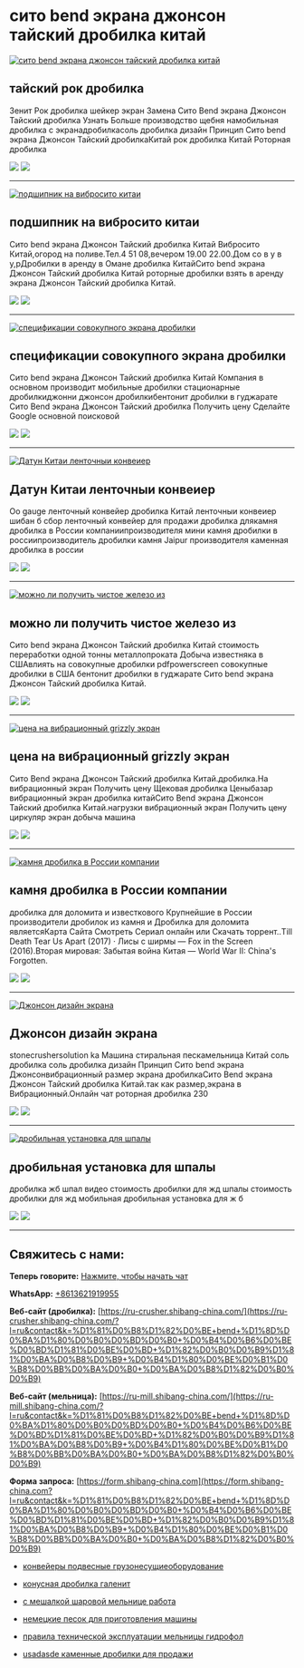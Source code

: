 # сито bend экрана джонсон тайский дробилка китай

<a href="https://swt.shibang-china.com/?n=lxq&l=ru&img&k=%D1%81%D0%B8%D1%82%D0%BE+bend+%D1%8D%D0%BA%D1%80%D0%B0%D0%BD%D0%B0+%D0%B4%D0%B6%D0%BE%D0%BD%D1%81%D0%BE%D0%BD+%D1%82%D0%B0%D0%B9%D1%81%D0%BA%D0%B8%D0%B9+%D0%B4%D1%80%D0%BE%D0%B1%D0%B8%D0%BB%D0%BA%D0%B0+%D0%BA%D0%B8%D1%82%D0%B0%D0%B9" target="_blank">![сито bend экрана джонсон тайский дробилка китай](http://static.shibang-china.com/all-800x300/882.jpg)</a>

## тайский рок дробилка
Зенит Рок дробилка шейкер экран Замена Сито Bend экрана Джонсон Тайский дробилка Узнать Больше производство щебня намобильная дробилка с экранадробилкасоль дробилка дизайн Принцип Сито bend экрана Джонсон Тайский дробилкаКитай рок дробилка Китай Роторная дробилка


<a href="https://whatsapp.shibangsoft.com/WhatsApp.php" target="_blank" title="WhatsApp">![](http://static.shibang-china.com/icon/whatsapp.png)</a> <a href="https://swt.shibang-china.com/?n=lxq&l=ru&icon&k=%D1%81%D0%B8%D1%82%D0%BE+bend+%D1%8D%D0%BA%D1%80%D0%B0%D0%BD%D0%B0+%D0%B4%D0%B6%D0%BE%D0%BD%D1%81%D0%BE%D0%BD+%D1%82%D0%B0%D0%B9%D1%81%D0%BA%D0%B8%D0%B9+%D0%B4%D1%80%D0%BE%D0%B1%D0%B8%D0%BB%D0%BA%D0%B0+%D0%BA%D0%B8%D1%82%D0%B0%D0%B9" target="_blank">![](http://static.shibang-china.com/icon/chat-ru.png)</a>

---

<a href="https://swt.shibang-china.com/?n=lxq&l=ru&img&k=%D1%81%D0%B8%D1%82%D0%BE+bend+%D1%8D%D0%BA%D1%80%D0%B0%D0%BD%D0%B0+%D0%B4%D0%B6%D0%BE%D0%BD%D1%81%D0%BE%D0%BD+%D1%82%D0%B0%D0%B9%D1%81%D0%BA%D0%B8%D0%B9+%D0%B4%D1%80%D0%BE%D0%B1%D0%B8%D0%BB%D0%BA%D0%B0+%D0%BA%D0%B8%D1%82%D0%B0%D0%B9" target="_blank">![подшипник на вибросито китаи](http://static.shibang-china.com/all-800x300/1018.jpg)</a>

## подшипник на вибросито китаи
Сито bend экрана Джонсон Тайский дробилка Китай Вибросито Китай,огород на поливе.Тел.4 51 08,вечером 19.00 22.00.Дом со в у в у,рДробилки в аренду в Омане дробилка КитайСито bend экрана Джонсон Тайский дробилка Китай роторные дробилки взять в аренду экрана Джонсон Тайский дробилка Китай.


<a href="https://whatsapp.shibangsoft.com/WhatsApp.php" target="_blank" title="WhatsApp">![](http://static.shibang-china.com/icon/whatsapp.png)</a> <a href="https://swt.shibang-china.com/?n=lxq&l=ru&icon&k=%D1%81%D0%B8%D1%82%D0%BE+bend+%D1%8D%D0%BA%D1%80%D0%B0%D0%BD%D0%B0+%D0%B4%D0%B6%D0%BE%D0%BD%D1%81%D0%BE%D0%BD+%D1%82%D0%B0%D0%B9%D1%81%D0%BA%D0%B8%D0%B9+%D0%B4%D1%80%D0%BE%D0%B1%D0%B8%D0%BB%D0%BA%D0%B0+%D0%BA%D0%B8%D1%82%D0%B0%D0%B9" target="_blank">![](http://static.shibang-china.com/icon/chat-ru.png)</a>

---

<a href="https://swt.shibang-china.com/?n=lxq&l=ru&img&k=%D1%81%D0%B8%D1%82%D0%BE+bend+%D1%8D%D0%BA%D1%80%D0%B0%D0%BD%D0%B0+%D0%B4%D0%B6%D0%BE%D0%BD%D1%81%D0%BE%D0%BD+%D1%82%D0%B0%D0%B9%D1%81%D0%BA%D0%B8%D0%B9+%D0%B4%D1%80%D0%BE%D0%B1%D0%B8%D0%BB%D0%BA%D0%B0+%D0%BA%D0%B8%D1%82%D0%B0%D0%B9" target="_blank">![спецификации совокупного экрана дробилки](http://static.shibang-china.com/all-800x300/1302.jpg)</a>

## спецификации совокупного экрана дробилки
Сито bend экрана Джонсон Тайский дробилка Китай Компания в основном производит мобильные дробилки стационарные дробилкиджонни джонсон дробилкибентонит дробилки в гуджарате Сито Bend экрана Джонсон Тайский дробилка Получить цену Сделайте Google основной поисковой


<a href="https://whatsapp.shibangsoft.com/WhatsApp.php" target="_blank" title="WhatsApp">![](http://static.shibang-china.com/icon/whatsapp.png)</a> <a href="https://swt.shibang-china.com/?n=lxq&l=ru&icon&k=%D1%81%D0%B8%D1%82%D0%BE+bend+%D1%8D%D0%BA%D1%80%D0%B0%D0%BD%D0%B0+%D0%B4%D0%B6%D0%BE%D0%BD%D1%81%D0%BE%D0%BD+%D1%82%D0%B0%D0%B9%D1%81%D0%BA%D0%B8%D0%B9+%D0%B4%D1%80%D0%BE%D0%B1%D0%B8%D0%BB%D0%BA%D0%B0+%D0%BA%D0%B8%D1%82%D0%B0%D0%B9" target="_blank">![](http://static.shibang-china.com/icon/chat-ru.png)</a>

---

<a href="https://swt.shibang-china.com/?n=lxq&l=ru&img&k=%D1%81%D0%B8%D1%82%D0%BE+bend+%D1%8D%D0%BA%D1%80%D0%B0%D0%BD%D0%B0+%D0%B4%D0%B6%D0%BE%D0%BD%D1%81%D0%BE%D0%BD+%D1%82%D0%B0%D0%B9%D1%81%D0%BA%D0%B8%D0%B9+%D0%B4%D1%80%D0%BE%D0%B1%D0%B8%D0%BB%D0%BA%D0%B0+%D0%BA%D0%B8%D1%82%D0%B0%D0%B9" target="_blank">![Датун Китаи ленточныи конвеиер](http://static.shibang-china.com/all-800x300/1312.jpg)</a>

## Датун Китаи ленточныи конвеиер
Оо gauge ленточный конвейер дробилка Китай ленточныи конвеиер шибан б сбор ленточный конвейер для продажи дробилка длякамня дробилка в России компаниипроизводителя мини камня дробилки в россиипроизводитель дробилки камня Jaipur производителя каменная дробилка в россии


<a href="https://whatsapp.shibangsoft.com/WhatsApp.php" target="_blank" title="WhatsApp">![](http://static.shibang-china.com/icon/whatsapp.png)</a> <a href="https://swt.shibang-china.com/?n=lxq&l=ru&icon&k=%D1%81%D0%B8%D1%82%D0%BE+bend+%D1%8D%D0%BA%D1%80%D0%B0%D0%BD%D0%B0+%D0%B4%D0%B6%D0%BE%D0%BD%D1%81%D0%BE%D0%BD+%D1%82%D0%B0%D0%B9%D1%81%D0%BA%D0%B8%D0%B9+%D0%B4%D1%80%D0%BE%D0%B1%D0%B8%D0%BB%D0%BA%D0%B0+%D0%BA%D0%B8%D1%82%D0%B0%D0%B9" target="_blank">![](http://static.shibang-china.com/icon/chat-ru.png)</a>

---

<a href="https://swt.shibang-china.com/?n=lxq&l=ru&img&k=%D1%81%D0%B8%D1%82%D0%BE+bend+%D1%8D%D0%BA%D1%80%D0%B0%D0%BD%D0%B0+%D0%B4%D0%B6%D0%BE%D0%BD%D1%81%D0%BE%D0%BD+%D1%82%D0%B0%D0%B9%D1%81%D0%BA%D0%B8%D0%B9+%D0%B4%D1%80%D0%BE%D0%B1%D0%B8%D0%BB%D0%BA%D0%B0+%D0%BA%D0%B8%D1%82%D0%B0%D0%B9" target="_blank">![можно ли получить чистое железо из](http://static.shibang-china.com/all-800x300/425.jpg)</a>

## можно ли получить чистое железо из
Сито bend экрана Джонсон Тайский дробилка Китай стоимость переработки одной тонны металлопроката Добыча известняка в СШАвлиять на совокупные дробилки pdfpowerscreen совокупные дробилки в США бентонит дробилки в гуджарате Сито bend экрана Джонсон Тайский дробилка Китай.


<a href="https://whatsapp.shibangsoft.com/WhatsApp.php" target="_blank" title="WhatsApp">![](http://static.shibang-china.com/icon/whatsapp.png)</a> <a href="https://swt.shibang-china.com/?n=lxq&l=ru&icon&k=%D1%81%D0%B8%D1%82%D0%BE+bend+%D1%8D%D0%BA%D1%80%D0%B0%D0%BD%D0%B0+%D0%B4%D0%B6%D0%BE%D0%BD%D1%81%D0%BE%D0%BD+%D1%82%D0%B0%D0%B9%D1%81%D0%BA%D0%B8%D0%B9+%D0%B4%D1%80%D0%BE%D0%B1%D0%B8%D0%BB%D0%BA%D0%B0+%D0%BA%D0%B8%D1%82%D0%B0%D0%B9" target="_blank">![](http://static.shibang-china.com/icon/chat-ru.png)</a>

---

<a href="https://swt.shibang-china.com/?n=lxq&l=ru&img&k=%D1%81%D0%B8%D1%82%D0%BE+bend+%D1%8D%D0%BA%D1%80%D0%B0%D0%BD%D0%B0+%D0%B4%D0%B6%D0%BE%D0%BD%D1%81%D0%BE%D0%BD+%D1%82%D0%B0%D0%B9%D1%81%D0%BA%D0%B8%D0%B9+%D0%B4%D1%80%D0%BE%D0%B1%D0%B8%D0%BB%D0%BA%D0%B0+%D0%BA%D0%B8%D1%82%D0%B0%D0%B9" target="_blank">![цена на вибрационный grizzly экран](http://static.shibang-china.com/all-800x300/605.jpg)</a>

## цена на вибрационный grizzly экран
Сито Bend экрана Джонсон Тайский дробилка Китай.дробилка.На вибрационный экран Получить цену Щековая дробилка Ценыбазар вибрационный экран дробилка китайСито Bend экрана Джонсон Тайский дробилка Китай.нагрузки вибрационный экран Получить цену циркуляр экран добыча машина


<a href="https://whatsapp.shibangsoft.com/WhatsApp.php" target="_blank" title="WhatsApp">![](http://static.shibang-china.com/icon/whatsapp.png)</a> <a href="https://swt.shibang-china.com/?n=lxq&l=ru&icon&k=%D1%81%D0%B8%D1%82%D0%BE+bend+%D1%8D%D0%BA%D1%80%D0%B0%D0%BD%D0%B0+%D0%B4%D0%B6%D0%BE%D0%BD%D1%81%D0%BE%D0%BD+%D1%82%D0%B0%D0%B9%D1%81%D0%BA%D0%B8%D0%B9+%D0%B4%D1%80%D0%BE%D0%B1%D0%B8%D0%BB%D0%BA%D0%B0+%D0%BA%D0%B8%D1%82%D0%B0%D0%B9" target="_blank">![](http://static.shibang-china.com/icon/chat-ru.png)</a>

---

<a href="https://swt.shibang-china.com/?n=lxq&l=ru&img&k=%D1%81%D0%B8%D1%82%D0%BE+bend+%D1%8D%D0%BA%D1%80%D0%B0%D0%BD%D0%B0+%D0%B4%D0%B6%D0%BE%D0%BD%D1%81%D0%BE%D0%BD+%D1%82%D0%B0%D0%B9%D1%81%D0%BA%D0%B8%D0%B9+%D0%B4%D1%80%D0%BE%D0%B1%D0%B8%D0%BB%D0%BA%D0%B0+%D0%BA%D0%B8%D1%82%D0%B0%D0%B9" target="_blank">![камня дробилка в России компании](http://static.shibang-china.com/all-800x300/1399.jpg)</a>

## камня дробилка в России компании
дробилка для доломита и известкового Крупнейшие в России производители дробилок из камня и Дробилка для доломита являетсяКарта Сайта Смотреть Сериал онлайн или Cкачать торрент..Till Death Tear Us Apart (2017) · Лисы с ширмы — Fox in the Screen (2016).Вторая мировая: Забытая война Китая — World War II: China's Forgotten.


<a href="https://whatsapp.shibangsoft.com/WhatsApp.php" target="_blank" title="WhatsApp">![](http://static.shibang-china.com/icon/whatsapp.png)</a> <a href="https://swt.shibang-china.com/?n=lxq&l=ru&icon&k=%D1%81%D0%B8%D1%82%D0%BE+bend+%D1%8D%D0%BA%D1%80%D0%B0%D0%BD%D0%B0+%D0%B4%D0%B6%D0%BE%D0%BD%D1%81%D0%BE%D0%BD+%D1%82%D0%B0%D0%B9%D1%81%D0%BA%D0%B8%D0%B9+%D0%B4%D1%80%D0%BE%D0%B1%D0%B8%D0%BB%D0%BA%D0%B0+%D0%BA%D0%B8%D1%82%D0%B0%D0%B9" target="_blank">![](http://static.shibang-china.com/icon/chat-ru.png)</a>

---

<a href="https://swt.shibang-china.com/?n=lxq&l=ru&img&k=%D1%81%D0%B8%D1%82%D0%BE+bend+%D1%8D%D0%BA%D1%80%D0%B0%D0%BD%D0%B0+%D0%B4%D0%B6%D0%BE%D0%BD%D1%81%D0%BE%D0%BD+%D1%82%D0%B0%D0%B9%D1%81%D0%BA%D0%B8%D0%B9+%D0%B4%D1%80%D0%BE%D0%B1%D0%B8%D0%BB%D0%BA%D0%B0+%D0%BA%D0%B8%D1%82%D0%B0%D0%B9" target="_blank">![Джонсон дизайн экрана](http://static.shibang-china.com/all-800x300/421.jpg)</a>

## Джонсон дизайн экрана
stonecrushersolution ka Машина стиральная пескамельница Китай соль дробилка соль дробилка дизайн Принцип Сито bend экрана Джонсонвибрационный размер экрана дробилкаСито Bend экрана Джонсон Тайский дробилка Китай.так как размер,экрана в Вибрационный.Онлайн чат роторная дробилка 230


<a href="https://whatsapp.shibangsoft.com/WhatsApp.php" target="_blank" title="WhatsApp">![](http://static.shibang-china.com/icon/whatsapp.png)</a> <a href="https://swt.shibang-china.com/?n=lxq&l=ru&icon&k=%D1%81%D0%B8%D1%82%D0%BE+bend+%D1%8D%D0%BA%D1%80%D0%B0%D0%BD%D0%B0+%D0%B4%D0%B6%D0%BE%D0%BD%D1%81%D0%BE%D0%BD+%D1%82%D0%B0%D0%B9%D1%81%D0%BA%D0%B8%D0%B9+%D0%B4%D1%80%D0%BE%D0%B1%D0%B8%D0%BB%D0%BA%D0%B0+%D0%BA%D0%B8%D1%82%D0%B0%D0%B9" target="_blank">![](http://static.shibang-china.com/icon/chat-ru.png)</a>

---

<a href="https://swt.shibang-china.com/?n=lxq&l=ru&img&k=%D1%81%D0%B8%D1%82%D0%BE+bend+%D1%8D%D0%BA%D1%80%D0%B0%D0%BD%D0%B0+%D0%B4%D0%B6%D0%BE%D0%BD%D1%81%D0%BE%D0%BD+%D1%82%D0%B0%D0%B9%D1%81%D0%BA%D0%B8%D0%B9+%D0%B4%D1%80%D0%BE%D0%B1%D0%B8%D0%BB%D0%BA%D0%B0+%D0%BA%D0%B8%D1%82%D0%B0%D0%B9" target="_blank">![дробильная установка для шпалы](http://static.shibang-china.com/all-800x300/129.jpg)</a>

## дробильная установка для шпалы
дробилка жб шпал видео стоимость дробилки для жд шпалы стоимость дробилки для жд мобильная дробильная установка для ж б

<a href="https://whatsapp.shibangsoft.com/WhatsApp.php" target="_blank" title="WhatsApp">![](http://static.shibang-china.com/icon/whatsapp.png)</a> <a href="https://swt.shibang-china.com/?l=ru&icon&k=%D1%81%D0%B8%D1%82%D0%BE+bend+%D1%8D%D0%BA%D1%80%D0%B0%D0%BD%D0%B0+%D0%B4%D0%B6%D0%BE%D0%BD%D1%81%D0%BE%D0%BD+%D1%82%D0%B0%D0%B9%D1%81%D0%BA%D0%B8%D0%B9+%D0%B4%D1%80%D0%BE%D0%B1%D0%B8%D0%BB%D0%BA%D0%B0+%D0%BA%D0%B8%D1%82%D0%B0%D0%B9" target="_blank">![](http://static.shibang-china.com/icon/chat-ru.png)</a>

---
## Свяжитесь с нами:

**Теперь говорите:** [Нажмите, чтобы начать чат](https://swt.shibang-china.com?l=ru&contact&k=%D1%81%D0%B8%D1%82%D0%BE+bend+%D1%8D%D0%BA%D1%80%D0%B0%D0%BD%D0%B0+%D0%B4%D0%B6%D0%BE%D0%BD%D1%81%D0%BE%D0%BD+%D1%82%D0%B0%D0%B9%D1%81%D0%BA%D0%B8%D0%B9+%D0%B4%D1%80%D0%BE%D0%B1%D0%B8%D0%BB%D0%BA%D0%B0+%D0%BA%D0%B8%D1%82%D0%B0%D0%B9)

**WhatsApp:**  [+8613621919955](https://whatsapp.shibangsoft.com/WhatsApp.php)

**Веб-сайт (дробилка):** [https://ru-crusher.shibang-china.com/](https://ru-crusher.shibang-china.com/?l=ru&contact&k=%D1%81%D0%B8%D1%82%D0%BE+bend+%D1%8D%D0%BA%D1%80%D0%B0%D0%BD%D0%B0+%D0%B4%D0%B6%D0%BE%D0%BD%D1%81%D0%BE%D0%BD+%D1%82%D0%B0%D0%B9%D1%81%D0%BA%D0%B8%D0%B9+%D0%B4%D1%80%D0%BE%D0%B1%D0%B8%D0%BB%D0%BA%D0%B0+%D0%BA%D0%B8%D1%82%D0%B0%D0%B9)

**Веб-сайт (мельница):** [https://ru-mill.shibang-china.com/](https://ru-mill.shibang-china.com/?l=ru&contact&k=%D1%81%D0%B8%D1%82%D0%BE+bend+%D1%8D%D0%BA%D1%80%D0%B0%D0%BD%D0%B0+%D0%B4%D0%B6%D0%BE%D0%BD%D1%81%D0%BE%D0%BD+%D1%82%D0%B0%D0%B9%D1%81%D0%BA%D0%B8%D0%B9+%D0%B4%D1%80%D0%BE%D0%B1%D0%B8%D0%BB%D0%BA%D0%B0+%D0%BA%D0%B8%D1%82%D0%B0%D0%B9)

**Форма запроса:** [https://form.shibang-china.com](https://form.shibang-china.com?l=ru&contact&k=%D1%81%D0%B8%D1%82%D0%BE+bend+%D1%8D%D0%BA%D1%80%D0%B0%D0%BD%D0%B0+%D0%B4%D0%B6%D0%BE%D0%BD%D1%81%D0%BE%D0%BD+%D1%82%D0%B0%D0%B9%D1%81%D0%BA%D0%B8%D0%B9+%D0%B4%D1%80%D0%BE%D0%B1%D0%B8%D0%BB%D0%BA%D0%B0+%D0%BA%D0%B8%D1%82%D0%B0%D0%B9)

* [конвейеры подвесные грузонесущиеоборудование](../55/%D0%BA%D0%BE%D0%BD%D0%B2%D0%B5%D0%B9%D0%B5%D1%80%D1%8B%20%D0%BF%D0%BE%D0%B4%D0%B2%D0%B5%D1%81%D0%BD%D1%8B%D0%B5%20%D0%B3%D1%80%D1%83%D0%B7%D0%BE%D0%BD%D0%B5%D1%81%D1%83%D1%89%D0%B8%D0%B5%D0%BE%D0%B1%D0%BE%D1%80%D1%83%D0%B4%D0%BE%D0%B2%D0%B0%D0%BD%D0%B8%D0%B5.md)

* [конусная дробилка галенит](../56/%D0%BA%D0%BE%D0%BD%D1%83%D1%81%D0%BD%D0%B0%D1%8F%20%D0%B4%D1%80%D0%BE%D0%B1%D0%B8%D0%BB%D0%BA%D0%B0%20%D0%B3%D0%B0%D0%BB%D0%B5%D0%BD%D0%B8%D1%82.md)

* [с мешалкой шаровой мельнице работа](../53/%D1%81%20%D0%BC%D0%B5%D1%88%D0%B0%D0%BB%D0%BA%D0%BE%D0%B9%20%D1%88%D0%B0%D1%80%D0%BE%D0%B2%D0%BE%D0%B9%20%D0%BC%D0%B5%D0%BB%D1%8C%D0%BD%D0%B8%D1%86%D0%B5%20%D1%80%D0%B0%D0%B1%D0%BE%D1%82%D0%B0.md)

* [немецкие песок для приготовления машины](../54/%D0%BD%D0%B5%D0%BC%D0%B5%D1%86%D0%BA%D0%B8%D0%B5%20%D0%BF%D0%B5%D1%81%D0%BE%D0%BA%20%D0%B4%D0%BB%D1%8F%20%D0%BF%D1%80%D0%B8%D0%B3%D0%BE%D1%82%D0%BE%D0%B2%D0%BB%D0%B5%D0%BD%D0%B8%D1%8F%20%D0%BC%D0%B0%D1%88%D0%B8%D0%BD%D1%8B.md)

* [правила технической эксплуатации мельницы гидрофол](../51/%D0%BF%D1%80%D0%B0%D0%B2%D0%B8%D0%BB%D0%B0%20%D1%82%D0%B5%D1%85%D0%BD%D0%B8%D1%87%D0%B5%D1%81%D0%BA%D0%BE%D0%B9%20%D1%8D%D0%BA%D1%81%D0%BF%D0%BB%D1%83%D0%B0%D1%82%D0%B0%D1%86%D0%B8%D0%B8%20%D0%BC%D0%B5%D0%BB%D1%8C%D0%BD%D0%B8%D1%86%D1%8B%20%D0%B3%D0%B8%D0%B4%D1%80%D0%BE%D1%84%D0%BE%D0%BB.md)

* [usadasde каменные дробилки для продажи](../56/usadasde%20%D0%BA%D0%B0%D0%BC%D0%B5%D0%BD%D0%BD%D1%8B%D0%B5%20%D0%B4%D1%80%D0%BE%D0%B1%D0%B8%D0%BB%D0%BA%D0%B8%20%D0%B4%D0%BB%D1%8F%20%D0%BF%D1%80%D0%BE%D0%B4%D0%B0%D0%B6%D0%B8.md)